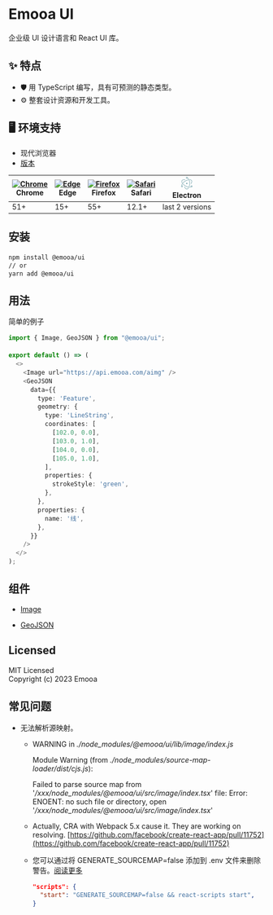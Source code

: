 
# Emooa UI

企业级 UI 设计语言和 React UI 库。

## ✨ 特点

- 🛡 用 TypeScript 编写，具有可预测的静态类型。
- ⚙️ 整套设计资源和开发工具。

## 🖥 环境支持

- 现代浏览器
- [版本](https://www.electronjs.org/)

| [<img src="https://raw.githubusercontent.com/alrra/browser-logos/master/src/chrome/chrome_48x48.png" alt="Chrome" width="24px" height="24px" />](http://godban.github.io/browsers-support-badges/)<br>Chrome | [<img src="https://raw.githubusercontent.com/alrra/browser-logos/master/src/edge/edge_48x48.png" alt="Edge" width="24px" height="24px" />](http://godban.github.io/browsers-support-badges/)<br>Edge | [<img src="https://raw.githubusercontent.com/alrra/browser-logos/master/src/firefox/firefox_48x48.png" alt="Firefox" width="24px" height="24px" />](http://godban.github.io/browsers-support-badges/)<br>Firefox | [<img src="https://raw.githubusercontent.com/alrra/browser-logos/master/src/safari/safari_48x48.png" alt="Safari" width="24px" height="24px" />](http://godban.github.io/browsers-support-badges/)<br>Safari | [<img src="https://raw.githubusercontent.com/alrra/browser-logos/master/src/electron/electron_48x48.png" alt="Electron" width="24px" height="24px" />](http://godban.github.io/browsers-support-badges/)<br>Electron |
| --- | --- | --- | --- | --- |
| 51+ | 15+ | 55+ | 12.1+ | last 2 versions |

## 安装

```shell
npm install @emooa/ui
// or
yarn add @emooa/ui
```


## 用法

简单的例子

```ts
import { Image, GeoJSON } from "@emooa/ui";

export default () => (
  <>
    <Image url="https://api.emooa.com/aimg" />
    <GeoJSON
      data={{
        type: 'Feature',
        geometry: {
          type: 'LineString',
          coordinates: [
            [102.0, 0.0],
            [103.0, 1.0],
            [104.0, 0.0],
            [105.0, 1.0],
          ],
          properties: {
            strokeStyle: 'green',
          },
        },
        properties: {
          name: '线',
        },
      }}
    />
  </>
);
```

## 组件

- [Image](./docs/image.md)

- [GeoJSON](./docs/GeoJSon.md)

## Licensed

MIT Licensed  
Copyright (c) 2023 Emooa

## 常见问题

- 无法解析源映射。

  - WARNING in _*./node_modules/@emooa/ui/lib/image/index.js*_

    Module Warning (from _*./node_modules/source-map-loader/dist/cjs.js*_):

    Failed to parse source map from '_/xxx/node_modules/@emooa/ui/src/image/index.tsx_' file: Error: ENOENT: no such file or directory, open '_/xxx/node_modules/@emooa/ui/src/image/index.tsx_'

  - Actually, CRA with Webpack 5.x cause it. They are working on resolving. [https://github.com/facebook/create-react-app/pull/11752](https://github.com/facebook/create-react-app/pull/11752)

  - 您可以通过将 GENERATE_SOURCEMAP=false 添加到 .env 文件来删除警告。[阅读更多](https://stackoverflow.com/questions/70599784/failed-to-parse-source-map)

    ```json
    "scripts": {
      "start": "GENERATE_SOURCEMAP=false && react-scripts start",
    }
    ```
